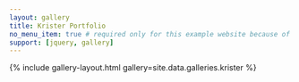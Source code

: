 ```yaml
---
layout: gallery
title: Krister Portfolio
no_menu_item: true # required only for this example website because of menu construction
support: [jquery, gallery]
---
```


{% include gallery-layout.html gallery=site.data.galleries.krister %}
